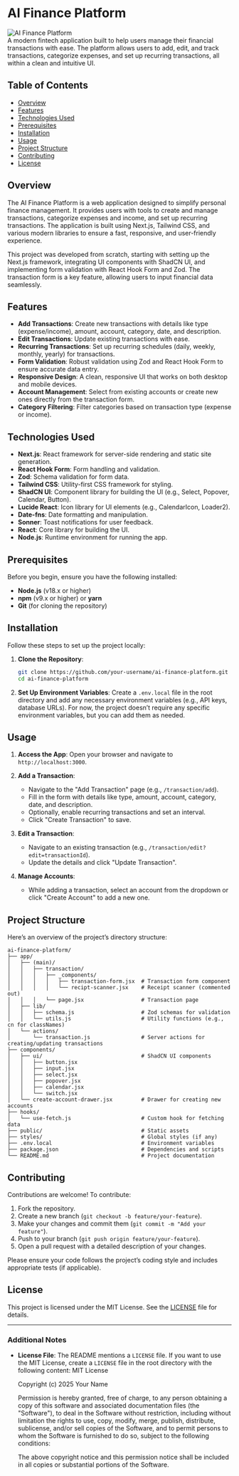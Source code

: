 
# AI Finance Platform

![AI Finance Platform](https://img.shields.io/badge/Status-In%20Development-yellow)  
A modern fintech application built to help users manage their financial transactions with ease. The platform allows users to add, edit, and track transactions, categorize expenses, and set up recurring transactions, all within a clean and intuitive UI.

## Table of Contents
- [Overview](#overview)
- [Features](#features)
- [Technologies Used](#technologies-used)
- [Prerequisites](#prerequisites)
- [Installation](#installation)
- [Usage](#usage)
- [Project Structure](#project-structure)
- [Contributing](#contributing)
- [License](#license)

## Overview
The AI Finance Platform is a web application designed to simplify personal finance management. It provides users with tools to create and manage transactions, categorize expenses and income, and set up recurring transactions. The application is built using Next.js, Tailwind CSS, and various modern libraries to ensure a fast, responsive, and user-friendly experience.

This project was developed from scratch, starting with setting up the Next.js framework, integrating UI components with ShadCN UI, and implementing form validation with React Hook Form and Zod. The transaction form is a key feature, allowing users to input financial data seamlessly.

## Features
- **Add Transactions**: Create new transactions with details like type (expense/income), amount, account, category, date, and description.
- **Edit Transactions**: Update existing transactions with ease.
- **Recurring Transactions**: Set up recurring schedules (daily, weekly, monthly, yearly) for transactions.
- **Form Validation**: Robust validation using Zod and React Hook Form to ensure accurate data entry.
- **Responsive Design**: A clean, responsive UI that works on both desktop and mobile devices.
- **Account Management**: Select from existing accounts or create new ones directly from the transaction form.
- **Category Filtering**: Filter categories based on transaction type (expense or income).

## Technologies Used
- **Next.js**: React framework for server-side rendering and static site generation.
- **React Hook Form**: Form handling and validation.
- **Zod**: Schema validation for form data.
- **Tailwind CSS**: Utility-first CSS framework for styling.
- **ShadCN UI**: Component library for building the UI (e.g., Select, Popover, Calendar, Button).
- **Lucide React**: Icon library for UI elements (e.g., CalendarIcon, Loader2).
- **Date-fns**: Date formatting and manipulation.
- **Sonner**: Toast notifications for user feedback.
- **React**: Core library for building the UI.
- **Node.js**: Runtime environment for running the app.

## Prerequisites
Before you begin, ensure you have the following installed:
- **Node.js** (v18.x or higher)
- **npm** (v9.x or higher) or **yarn**
- **Git** (for cloning the repository)

## Installation
Follow these steps to set up the project locally:

1. **Clone the Repository**:
   ```bash
   git clone https://github.com/your-username/ai-finance-platform.git
   cd ai-finance-platform
   ```


3. **Set Up Environment Variables**:
   Create a `.env.local` file in the root directory and add any necessary environment variables (e.g., API keys, database URLs). For now, the project doesn’t require any specific environment variables, but you can add them as needed.



## Usage
1. **Access the App**:
   Open your browser and navigate to `http://localhost:3000`.

2. **Add a Transaction**:
   - Navigate to the "Add Transaction" page (e.g., `/transaction/add`).
   - Fill in the form with details like type, amount, account, category, date, and description.
   - Optionally, enable recurring transactions and set an interval.
   - Click "Create Transaction" to save.

3. **Edit a Transaction**:
   - Navigate to an existing transaction (e.g., `/transaction/edit?edit=transactionId`).
   - Update the details and click "Update Transaction".

4. **Manage Accounts**:
   - While adding a transaction, select an account from the dropdown or click "Create Account" to add a new one.

## Project Structure
Here’s an overview of the project’s directory structure:
```
ai-finance-platform/
├── app/
│   ├── (main)/
│   │   ├── transaction/
│   │   │   ├── _components/
│   │   │   │   ├── transaction-form.jsx  # Transaction form component
│   │   │   │   └── recipt-scanner.jsx    # Receipt scanner (commented out)
│   │   │   └── page.jsx                  # Transaction page
│   ├── lib/
│   │   ├── schema.js                     # Zod schemas for validation
│   │   └── utils.js                      # Utility functions (e.g., cn for classNames)
│   └── actions/
│       └── transaction.js                # Server actions for creating/updating transactions
├── components/
│   ├── ui/                               # ShadCN UI components
│   │   ├── button.jsx
│   │   ├── input.jsx
│   │   ├── select.jsx
│   │   ├── popover.jsx
│   │   ├── calendar.jsx
│   │   └── switch.jsx
│   └── create-account-drawer.jsx         # Drawer for creating new accounts
├── hooks/
│   └── use-fetch.js                      # Custom hook for fetching data
├── public/                               # Static assets
├── styles/                               # Global styles (if any)
├── .env.local                            # Environment variables
├── package.json                          # Dependencies and scripts
└── README.md                             # Project documentation
```

## Contributing
Contributions are welcome! To contribute:
1. Fork the repository.
2. Create a new branch (`git checkout -b feature/your-feature`).
3. Make your changes and commit them (`git commit -m "Add your feature"`).
4. Push to your branch (`git push origin feature/your-feature`).
5. Open a pull request with a detailed description of your changes.

Please ensure your code follows the project’s coding style and includes appropriate tests (if applicable).

## License
This project is licensed under the MIT License. See the [LICENSE](LICENSE) file for details.

---


### Additional Notes
- **License File**: The README mentions a `LICENSE` file. If you want to use the MIT License, create a `LICENSE` file in the root directory with the following content:
  MIT License

  Copyright (c) 2025 Your Name

  Permission is hereby granted, free of charge, to any person obtaining a copy
  of this software and associated documentation files (the "Software"), to deal
  in the Software without restriction, including without limitation the rights
  to use, copy, modify, merge, publish, distribute, sublicense, and/or sell
  copies of the Software, and to permit persons to whom the Software is
  furnished to do so, subject to the following conditions:

  The above copyright notice and this permission notice shall be included in all
  copies or substantial portions of the Software.
